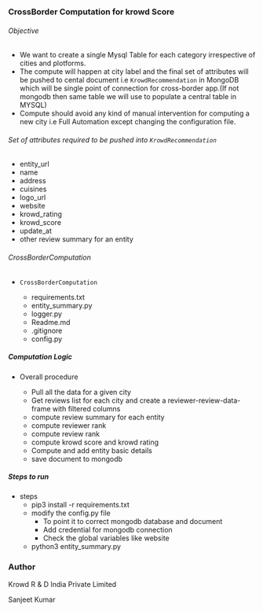 ### CrossBorder Computation for krowd Score
###### Objective 
* We want to create a single Mysql Table for each category irrespective of cities and plotforms. 
* The compute will happen at city label and the final set of attributes will be pushed to cental document i.e `KrowdRecommendation` in MongoDB which will be single point of connection for cross-border app.(If not mongodb then same table we will use to populate a central table in MYSQL)
* Compute should avoid any kind of manual intervention for computing a new city i.e Full Automation except changing the configuration file.

###### Set of attributes required to be pushed into `KrowdRecommendation`

* entity_url
* name
* address
* cuisines
* logo_url
* website 
* krowd_rating
* krowd_score
* update_at
* other review summary for an entity

###### CrossBorderComputation
* `CrossBorderComputation`

    * requirements.txt
    * entity_summary.py
    * logger.py
    * Readme.md
    * .gitignore
    * config.py

##### Computation Logic 

* Overall procedure 

    * Pull all the data for a given city
    * Get reviews list for each city and create a reviewer-review-data-frame with filtered columns 
    * compute review summary for each entity  
    * compute reviewer rank
    * compute review rank
    * compute krowd score and krowd rating 
    * Compute and add entity basic details 
    * save document to mongodb

##### Steps to run 

* steps
    * pip3 install -r requirements.txt
    * modify the config.py file  
        * To point it to correct mongodb database and document
        * Add credential for mongodb connection
        * Check the global variables like website
    * python3 entity_summary.py


### Author

Krowd R & D India Private Limited

Sanjeet Kumar